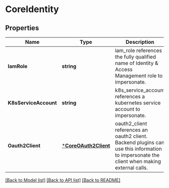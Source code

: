 # CoreIdentity

## Properties
Name | Type | Description | Notes
------------ | ------------- | ------------- | -------------
**IamRole** | **string** | iam_role references the fully qualified name of Identity &amp; Access Management role to impersonate. | [optional] [default to null]
**K8sServiceAccount** | **string** | k8s_service_account references a kubernetes service account to impersonate. | [optional] [default to null]
**Oauth2Client** | [***CoreOAuth2Client**](coreOAuth2Client.md) | oauth2_client references an oauth2 client. Backend plugins can use this information to impersonate the client when making external calls. | [optional] [default to null]

[[Back to Model list]](../README.md#documentation-for-models) [[Back to API list]](../README.md#documentation-for-api-endpoints) [[Back to README]](../README.md)


